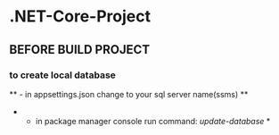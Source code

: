 # .NET-Core-Project
## BEFORE BUILD PROJECT
### to create local database ###
** - in appsettings.json change <Your SQL Serwer Name> to your sql server name(ssms) **
* - in package manager console run command: _update-database_ *

